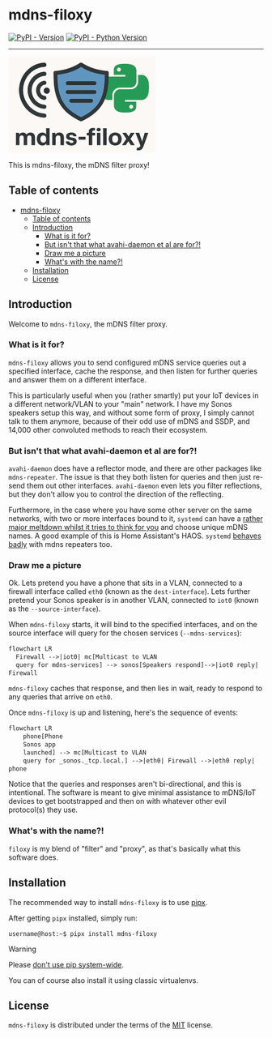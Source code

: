 # mdns-filoxy

[![PyPI - Version](https://img.shields.io/pypi/v/mdns-filoxy.svg)](https://pypi.org/project/mdns-filoxy)
[![PyPI - Python Version](https://img.shields.io/pypi/pyversions/mdns-filoxy.svg)](https://pypi.org/project/mdns-filoxy)

-----

![](https://github.com/lingfish/mdns-filoxy/raw/master/logo-small.png)

This is mdns-filoxy, the mDNS filter proxy!

## Table of contents

<!-- TOC -->
* [mdns-filoxy](#mdns-filoxy)
  * [Table of contents](#table-of-contents)
  * [Introduction](#introduction)
    * [What is it for?](#what-is-it-for)
    * [But isn't that what avahi-daemon et al are for?!](#but-isnt-that-what-avahi-daemon-et-al-are-for)
    * [Draw me a picture](#draw-me-a-picture)
    * [What's with the name?!](#whats-with-the-name)
  * [Installation](#installation)
  * [License](#license)
<!-- TOC -->

## Introduction

Welcome to `mdns-filoxy`, the mDNS filter proxy.

### What is it for?

`mdns-filoxy` allows you to send configured mDNS service queries out a specified interface, cache the response, and
then listen for further queries and answer them on a different interface.

This is particularly useful when you (rather smartly) put your IoT devices in a different network/VLAN to your "main"
network. I have my Sonos speakers setup this way, and without some form of proxy, I simply cannot talk to them
anymore, because of their odd use of mDNS and SSDP, and 14,000 other convoluted methods to reach their ecosystem.

### But isn't that what avahi-daemon et al are for?!

`avahi-daemon` does have a reflector mode, and there are other packages like `mdns-repeater`. The issue is that they
both
listen for queries and then just re-send them out other interfaces. `avahi-daemon` even lets you filter reflections,
but they don't allow you to control the direction of the reflecting.

Furthermore, in the case where you have some other server on the same networks, with two or more interfaces bound to it,
`systemd` can have
a [rather major meltdown whilst it tries to think for you](https://github.com/home-assistant/supervisor/issues/5435) and
choose unique mDNS names. A good example of this is Home Assistant's HAOS.
`systemd` [behaves badly](https://github.com/systemd/systemd/issues/35780) with mdns repeaters too.

### Draw me a picture

Ok. Lets pretend you have a phone that sits in a VLAN, connected to a firewall interface called `eth0` (known as the
`dest-interface`). Lets further pretend your Sonos speaker is in another VLAN, connected to `iot0` (known as the
`--source-interface`).

When `mdns-filoxy` starts, it will bind to the specified interfaces, and on the source interface will query for the
chosen services (`--mdns-services`):

```mermaid
flowchart LR
  Firewall -->|iot0| mc[Multicast to VLAN
  query for mdns-services] --> sonos[Speakers respond]-->|iot0 reply| Firewall
```

`mdns-filoxy` caches that response, and then lies in wait, ready to respond to any queries that arrive on `eth0`.

Once `mdns-filoxy` is up and listening, here's the sequence of events:

```mermaid
flowchart LR
    phone[Phone
    Sonos app
    launched] --> mc[Multicast to VLAN
    query for _sonos._tcp.local.] -->|eth0| Firewall -->|eth0 reply| phone
```

Notice that the queries and responses aren't bi-directional, and this is intentional. The software is meant to give
minimal assistance to mDNS/IoT devices to get bootstrapped and then on with whatever other evil protocol(s) they use.

### What's with the name?!

`filoxy` is my blend of "filter" and "proxy", as that's basically what this software does.

## Installation

The recommended way to install `mdns-filoxy` is to use [pipx](https://pipx.pypa.io/stable/).

After getting `pipx` installed, simply run:

```shell
username@host:~$ pipx install mdns-filoxy
```

> [!WARNING]
> Please [don't use pip system-wide](https://docs.python.org/3.11/installing/index.html#installing-into-the-system-python-on-linux).

You can of course also install it using classic virtualenvs.

## License

`mdns-filoxy` is distributed under the terms of the [MIT](https://spdx.org/licenses/MIT.html) license.
